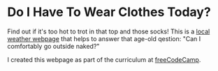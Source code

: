 # Do I Have To Wear Clothes Today?
Find out if it's too hot to trot in that top and those socks! This is a [local weather webpage](http://output.jsbin.com/homiza) that helps to answer that age-old qestion: "Can I comfortably go outside naked?"

I created this webpage as part of the curriculum at [freeCodeCamp](https://www.freecodecamp.com/mbthebulldog).
